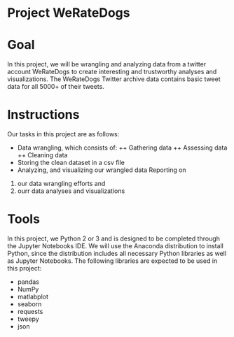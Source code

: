 # Project WeRateDogs

# Goal
In this project, we will be wrangling and analyzing data from a twitter account WeRateDogs to create interesting and
trustworthy analyses and visualizations. The WeRateDogs Twitter archive data contains basic tweet data for all 5000+ of their tweets.


# Instructions
Our tasks in this project are as follows:
+ Data wrangling, which consists of:
       ++ Gathering data
       ++ Assessing data
       ++ Cleaning data
+ Storing the clean dataset in a csv file
+   Analyzing, and visualizing our wrangled data
   Reporting on
 1) our data wrangling efforts and
 2) ourr data analyses and visualizations


# Tools
In this project, we Python 2 or 3 and is designed to be completed through the Jupyter Notebooks IDE.
We will use the Anaconda distribution to install Python, since the distribution includes all necessary Python libraries as well
as Jupyter Notebooks. The following libraries are expected to be used in this project:
    
+ pandas
+ NumPy
+ matlabplot
+ seaborn
+ requests
+ tweepy
+ json
